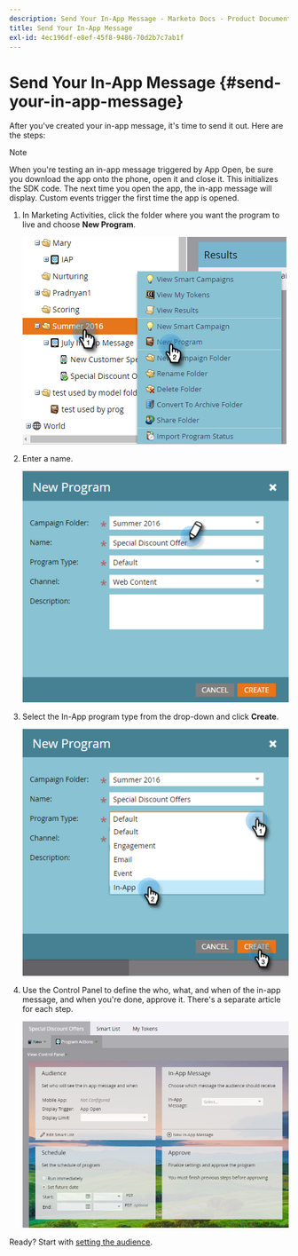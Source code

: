 ```yaml
---
description: Send Your In-App Message - Marketo Docs - Product Documentation
title: Send Your In-App Message
exl-id: 4ec196df-e8ef-45f8-9486-70d2b7c7ab1f
---
```

# Send Your In-App Message {#send-your-in-app-message}

After you've created your in-app message, it's time to send it out. Here are the steps:

>[!NOTE]
>
>When you're testing an in-app message triggered by App Open, be sure you download the app onto the phone, open it and close it. This initializes the SDK code. The next time you open the app, the in-app message will display. Custom events trigger the first time the app is opened.

1. In Marketing Activities, click the folder where you want the program to live and choose **New Program**.

   ![Image One](/help/marketo/product-docs/mobile-marketing/in-app-messages/sending-your-in-app-message/assets/send-your-in-app-message-1.png)

1. Enter a name.

   ![Image Two](/help/marketo/product-docs/mobile-marketing/in-app-messages/sending-your-in-app-message/assets/send-your-in-app-message-2.png)

1. Select the In-App program type from the drop-down and click **Create**.

   ![Image Three](/help/marketo/product-docs/mobile-marketing/in-app-messages/sending-your-in-app-message/assets/send-your-in-app-message-3.png)

1. Use the Control Panel to define the who, what, and when of the in-app message, and when you're done, approve it. There's a separate article for each step.

   ![Image Four](/help/marketo/product-docs/mobile-marketing/in-app-messages/sending-your-in-app-message/assets/send-your-in-app-message-4.png)

Ready? Start with [setting the audience](/help/marketo/product-docs/mobile-marketing/in-app-messages/sending-your-in-app-message/set-your-in-app-message-audience.md).
